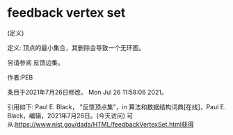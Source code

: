 # feedback vertex set


(定义)



定义:
顶点的最小集合，其删除会导致一个无环图。



另请参阅
反馈边集。


作者:PEB







条目于2021年7月26日修改。
Mon Jul 26 11:58:06 2021。



引用如下:
Paul E. Black， "反馈顶点集"，in
算法和数据结构词典[在线]，Paul E. Black，编辑，2021年7月26日。(今天访问)
可从:https://www.nist.gov/dads/HTML/feedbackVertexSet.html获得